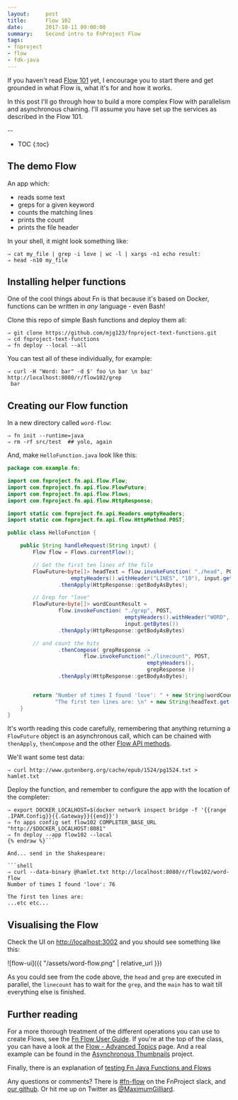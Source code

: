 ```yaml
---
layout:     post
title:      Flow 102
date:       2017-10-11 09:00:00
summary:    Second intro to FnProject Flow
tags:
- fnproject
- flow
- fdk-java
---
```


If you haven't read [Flow 101](/2017/10/10/FnProject-Flow-101.html) yet, I encourage you to start there and get grounded in what Flow is, what it's for and how it works.

In this post I'll go through how to build a more complex Flow with parallelism and asynchronous chaining. I'll assume you have set up the services as described in the Flow 101.

--

* TOC
{:toc}

## The demo Flow

An app which:

  * reads some text
  * greps for a given keyword
  * counts the matching lines
  * prints the count
  * prints the file header
  
In your shell, it might look something like:

```shell
⇒ cat my_file | grep -i love | wc -l | xargs -n1 echo result:
⇒ head -n10 my_file
```

## Installing helper functions

One of the cool things about Fn is that because it's based on Docker, functions can be written in *any* language - even Bash!

Clone this repo of simple Bash functions and deploy them all:

```shell
⇒ git clone https://github.com/mjg123/fnproject-text-functions.git
⇒ cd fnproject-text-functions
⇒ fn deploy --local --all
```

You can test all of these individually, for example:

```shell
⇒ curl -H "Word: bar" -d $' foo \n bar \n baz' http://localhost:8080/r/flow102/grep
 bar
```

## Creating our Flow function

In a new directory called `word-flow`:

```shell
⇒ fn init --runtime=java
⇒ rm -rf src/test  ## yolo, again
```

And, make `HelloFunction.java` look like this:

```java
package com.example.fn;

import com.fnproject.fn.api.flow.Flow;
import com.fnproject.fn.api.flow.FlowFuture;
import com.fnproject.fn.api.flow.Flows;
import com.fnproject.fn.api.flow.HttpResponse;

import static com.fnproject.fn.api.Headers.emptyHeaders;
import static com.fnproject.fn.api.flow.HttpMethod.POST;

public class HelloFunction {

    public String handleRequest(String input) {
        Flow flow = Flows.currentFlow();

        // Get the first ten lines of the file
        FlowFuture<byte[]> headText = flow.invokeFunction( "./head", POST,
                    emptyHeaders().withHeader("LINES", "10"), input.getBytes() )
                .thenApply(HttpResponse::getBodyAsBytes);

        // Grep for "love"
        FlowFuture<byte[]> wordCountResult =
                flow.invokeFunction( "./grep", POST,
                                     emptyHeaders().withHeader("WORD", "love"),
                                     input.getBytes())
                .thenApply(HttpResponse::getBodyAsBytes)

        // and count the hits
                .thenCompose( grepResponse ->
                        flow.invokeFunction("./linecount", POST,
                                            emptyHeaders(),
                                            grepResponse ))
                .thenApply(HttpResponse::getBodyAsBytes);


        return "Number of times I found 'love': " + new String(wordCountResult.get()) + "\n" +
               "The first ten lines are: \n" + new String(headText.get());
    }
}
```

It's worth reading this code carefully, remembering that anything returning a `FlowFuture` object is an asynchronous call, which can be chained with `thenApply`, `thenCompose` and the other [Flow API methods](https://github.com/fnproject/fdk-java/blob/master/api/src/main/java/com/fnproject/fn/api/flow/Flow.java).

We'll want some test data:

```shell
⇒ curl http://www.gutenberg.org/cache/epub/1524/pg1524.txt > hamlet.txt
```

Deploy the function, and remember to configure the app with the location of the completer:

```shell{% raw %}
⇒ export DOCKER_LOCALHOST=$(docker network inspect bridge -f '{{range .IPAM.Config}}{{.Gateway}}{{end}}')
⇒ fn apps config set flow102 COMPLETER_BASE_URL "http://$DOCKER_LOCALHOST:8081"
⇒ fn deploy --app flow102 --local
{% endraw %}```

And... send in the Shakespeare:

```shell
⇒ curl --data-binary @hamlet.txt http://localhost:8080/r/flow102/word-flow
Number of times I found 'love': 76

The first ten lines are: 
...etc etc...
```

## Visualising the Flow

Check the UI on [http://localhost:3002](http://localhost:3002) and you should see something like this:

![flow-ui]({{ "/assets/word-flow.png" | relative_url }})

As you could see from the code above, the `head` and `grep` are executed in parallel, the `linecount` has to wait for the `grep`, and the `main` has to wait till everything else is finished.

## Further reading

For a more thorough treatment of the different operations you can use to create Flows, see the [Fn Flow User Guide](https://github.com/fnproject/fdk-java/blob/master/docs/FnFlowsUserGuide.md). If you're at the top of the class, you can have a look at the [Flow - Advanced Topics](https://github.com/fnproject/fdk-java/blob/master/docs/FnFlowsAdvancedTopics.md) page. And a real example can be found in the [Asynchronous Thumbnails](https://github.com/fnproject/fdk-java/blob/master/examples/async-thumbnails/README.md) project.

Finally, there is an explanation of [testing Fn Java Functions and Flows](https://github.com/fnproject/fdk-java/blob/master/docs/TestingFunctions.md)

Any questions or comments? There is [#fn-flow](https://join.slack.com/t/fnproject/shared_invite/enQtMjIwNzc5MTE4ODg3LTdlYjE2YzU1MjAxODNhNGUzOGNhMmU2OTNhZmEwOTcxZDQxNGJiZmFiMzNiMTk0NjU2NTIxZGEyNjI0YmY4NTA) on the FnProject slack, and [our github](https://github.com/fnproject/). Or hit me up on Twitter as [@MaximumGilliard](https://twitter.com/maximumgilliard).
